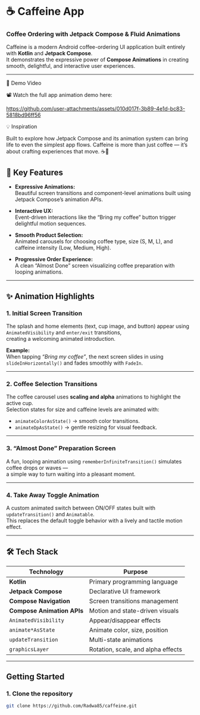 # ☕ Caffeine App  
### Coffee Ordering with Jetpack Compose & Fluid Animations  

Caffeine is a modern Android coffee-ordering UI application built entirely with **Kotlin** and **Jetpack Compose**.  
It demonstrates the expressive power of **Compose Animations** in creating smooth, delightful, and interactive user experiences.  

---
🎥 Demo Video

📽️ Watch the full app animation demo here:


https://github.com/user-attachments/assets/010d017f-3b89-4e1d-bc83-5818bd96ff56


💡 Inspiration

Built to explore how Jetpack Compose and its animation system can bring life to even the simplest app flows.
Caffeine is more than just coffee — it’s about crafting experiences that move. ☕💫

## 🌟 Key Features  

- **Expressive Animations:**  
  Beautiful screen transitions and component-level animations built using Jetpack Compose’s animation APIs.  

- **Interactive UX:**  
  Event-driven interactions like the “Bring my coffee” button trigger delightful motion sequences.  

- **Smooth Product Selection:**  
  Animated carousels for choosing coffee type, size (S, M, L), and caffeine intensity (Low, Medium, High).  

- **Progressive Order Experience:**  
  A clean “Almost Done” screen visualizing coffee preparation with looping animations.  

---

## ✨ Animation Highlights  

### 1. Initial Screen Transition  
The splash and home elements (text, cup image, and button) appear using `AnimatedVisibility` and `enter/exit` transitions,  
creating a welcoming animated introduction.  

**Example:**  
When tapping *“Bring my coffee”*, the next screen slides in using `slideInHorizontally()` and fades smoothly with `FadeIn`.  

---

### 2. Coffee Selection Transitions  
The coffee carousel uses **scaling and alpha** animations to highlight the active cup.  
Selection states for size and caffeine levels are animated with:  
- `animateColorAsState()` → smooth color transitions.  
- `animateDpAsState()` → gentle resizing for visual feedback.  

---

### 3. “Almost Done” Preparation Screen  
A fun, looping animation using `rememberInfiniteTransition()` simulates coffee drops or waves —  
a simple way to turn waiting into a pleasant moment.  

---

### 4. Take Away Toggle Animation  
A custom animated switch between ON/OFF states built with `updateTransition()` and `Animatable`.  
This replaces the default toggle behavior with a lively and tactile motion effect.  

---

## 🛠️ Tech Stack  

| Technology | Purpose |
|-------------|----------|
| **Kotlin** | Primary programming language |
| **Jetpack Compose** | Declarative UI framework |
| **Compose Navigation** | Screen transitions management |
| **Compose Animation APIs** | Motion and state-driven visuals |
| `AnimatedVisibility` | Appear/disappear effects |
| `animate*AsState` | Animate color, size, position |
| `updateTransition` | Multi-state animations |
| `graphicsLayer` | Rotation, scale, and alpha effects |

---

## Getting Started  

### 1. Clone the repository  
```bash
git clone https://github.com/Radwa85/caffeine.git
